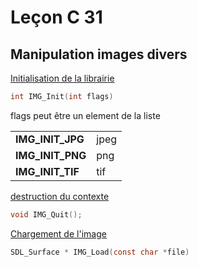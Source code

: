 # Leçon C 31
## Manipulation images divers

[Initialisation de la librairie](https://www.libsdl.org/projects/SDL_image/docs/SDL_image_8.html)
``` c
int IMG_Init(int flags)
```
flags peut être un element de la liste

|					|			|
|-------------------|-----------|
|**IMG_INIT_JPG** 	|		jpeg| 
|**IMG_INIT_PNG** 	|		png	|
|**IMG_INIT_TIF**	|		tif	|

[destruction du contexte](https://www.libsdl.org/projects/SDL_image/docs/SDL_image_9.html)

```c
void IMG_Quit();
```

[Chargement de l'image](https://www.libsdl.org/projects/docs/SDL_image/SDL_image_7.html)

``` c
SDL_Surface * IMG_Load(const char *file)
```
